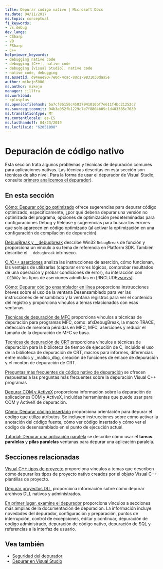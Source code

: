 ```yaml
---
title: Depurar código nativo | Microsoft Docs
ms.date: 04/11/2017
ms.topic: conceptual
f1_keywords:
- vs.debug
dev_langs:
- CSharp
- VB
- FSharp
- C++
helpviewer_keywords:
- debugging native code
- debugging [C++], native code
- debugging [Visual Studio], native code
- native code, debugging
ms.assetid: d94eee90-7e0d-4cac-88c1-9831030daa5e
author: mikejo5000
ms.author: mikejo
manager: jillfra
ms.workload:
- cplusplus
ms.openlocfilehash: 5a7cf0b150c45037941010bf7e611f4bc21252c7
ms.sourcegitcommit: 94b3a052fb1229c7e7f8804b09c1d403385c7630
ms.translationtype: MT
ms.contentlocale: es-ES
ms.lasthandoff: 04/23/2019
ms.locfileid: "62851898"
---
```

# <a name="debugging-native-code"></a>Depuración de código nativo
Esta sección trata algunos problemas y técnicas de depuración comunes para aplicaciones nativas. Las técnicas descritas en esta sección son técnicas de alto nivel. Para la forma de usar el depurador de Visual Studio, consulte [primero analicemos el depurador](../debugger/debugger-feature-tour.md)).

## <a name="in-this-section"></a>En esta sección
 [Cómo: Depurar código optimizado](../debugger/how-to-debug-optimized-code.md) ofrece sugerencias para depurar código optimizado, específicamente, ¿por qué debería depurar una versión no optimizada del programa, opciones de optimización predeterminadas para configuraciones Debug y Release y sugerencias para buscar los errores que solo aparecen en código optimizado (al activar la optimización en una configuración de compilación de depuración).

 [DebugBreak y __debugbreak](../debugger/debugbreak-and-debugbreak.md) describe Win32 `DebugBreak` de función y proporciona un vínculo a su tema de referencia en Platform SDK. También describe el `__debugbreak` intrínseco.

 [C /C++ aserciones](../debugger/c-cpp-assertions.md) analiza las instrucciones de aserción, cómo funcionan, las ventajas de utilizarlas (capturar errores lógicos, comprobar resultados de una operación y probar condiciones de error), su interacción con `_DEBUG`y los tipos de aserciones admitidas en [!INCLUDE[vsprvs](../code-quality/includes/vsprvs_md.md)].

 [Cómo: Depurar código ensamblador en línea](../debugger/how-to-debug-inline-assembly-code.md) proporciona instrucciones breves sobre el uso de la ventana Desensamblado para ver las instrucciones de ensamblado y la ventana registros para ver el contenido del registro y proporciona vínculos a temas relacionados con esas ventanas.

 [Técnicas de depuración de MFC](../debugger/mfc-debugging-techniques.md) proporciona vínculos a técnicas de depuración para programas MFC, como: afxDebugBreak, la macro TRACE, detección de memoria pérdidas en MFC, MFC, aserciones y reducir el tamaño de la depuración de MFC se basa.

 [Técnicas de depuración de CRT](../debugger/crt-debugging-techniques.md) proporciona vínculos a técnicas de depuración para la biblioteca de tiempo de ejecución de C, incluido el uso de la biblioteca de depuración de CRT, macros para informes, diferencias entre malloc y _malloc_dbg, creación de funciones de enlace de depuración y el montón de depuración de CRT.

 [Preguntas más frecuentes de código nativo de depuración](../debugger/debugging-native-code-faqs.md) se ofrecen respuestas a las preguntas más frecuentes sobre la depuración Visual C++ programas

 [Depurar COM y ActiveX](../debugger/com-and-activex-debugging.md) proporciona información sobre la depuración de aplicaciones COM y ActiveX, incluidas herramientas que puede usar para COM y ActiveX de depuración.

 [Cómo: Depurar código insertado](../debugger/how-to-debug-injected-code.md) proporciona orientación para depurar el código que utiliza atributos. Se incluyen instrucciones sobre cómo activar la anotación del código fuente, cómo ver código insertado y cómo ver el código de desensamblado en el punto de ejecución actual.

 [Tutorial: Depurar una aplicación paralela](../debugger/walkthrough-debugging-a-parallel-application.md) se describe cómo usar el **tareas paralelas** y **pilas paralelas** ventanas para depurar una aplicación paralela.

## <a name="related-sections"></a>Secciones relacionadas
 [Visual C++ tipos de proyecto](../debugger/debugging-preparation-visual-cpp-project-types.md) proporciona vínculos a temas que describen cómo depurar los tipos de proyecto nativo creados por el objeto Visual C++ plantillas de proyecto.

 [Depurar proyectos DLL](../debugger/debugging-dll-projects.md) proporciona información sobre cómo depurar archivos DLL nativos y administrados.

 [En primer lugar, examine el depurador](../debugger/debugger-feature-tour.md) proporciona vínculos a secciones más amplias de la documentación de depuración. La información incluye novedades del depurador, configuración y preparación, puntos de interrupción, control de excepciones, editar y continuar, depuración de código administrado, depuración de código nativo, depuración de SQL y referencias a la interfaz de usuario.

## <a name="see-also"></a>Vea también

- [Seguridad del depurador](../debugger/debugger-security.md)
- [Depurar en Visual Studio](../debugger/index.md)